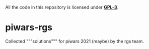 All the code in this repository is licensed under **[GPL-3](https://www.gnu.org/licenses/gpl-3.0.en.html)**.
# piwars-rgs
Collected """solutions""" for piwars 2021 (maybe) by the rgs team.
